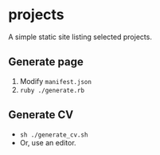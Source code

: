 # projects

A simple static site listing selected projects.

## Generate page
1. Modify `manifest.json`
2. `ruby ./generate.rb`

## Generate CV
* `sh ./generate_cv.sh`
* Or, use an editor.
